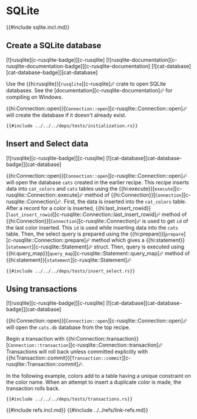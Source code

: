 # SQLite

{{#include sqlite.incl.md}}

## Create a SQLite database

[![rusqlite][c-rusqlite-badge]][c-rusqlite]  [![rusqlite-documentation][c-rusqlite-documentation-badge]][c-rusqlite-documentation]  [![cat-database][cat-database-badge]][cat-database]

Use the {{hi:rusqlite}}[`rusqlite`][c-rusqlite]⮳ crate to open SQLite databases. See
the [documentation][c-rusqlite-documentation]⮳ for compiling on Windows.

{{hi:Connection::open}}[`Connection::open`][c-rusqlite::Connection::open]⮳ will create the database if it doesn't already exist.

```rust,editable,no_run
{{#include ../../../deps/tests/initialization.rs}}
```

## Insert and Select data

[![rusqlite][c-rusqlite-badge]][c-rusqlite]  [![cat-database][cat-database-badge]][cat-database]

{{hi:Connection::open}}[`Connection::open`][c-rusqlite::Connection::open]⮳ will open the database `cats` created in the earlier recipe. This recipe inserts data into `cat_colors` and `cats` tables using the {{hi:execute}}[`execute`][c-rusqlite::Connection::execute]⮳ method of {{hi:Connection}}[`Connection`][c-rusqlite::Connection]⮳. First, the data is inserted into the `cat_colors` table. After a record for a color is inserted, {{hi:last_insert_rowid}}[`last_insert_rowid`][c-rusqlite::Connection::last_insert_rowid]⮳ method of {{hi:Connection}}[`Connection`][c-rusqlite::Connection]⮳ is used to get `id` of the last color inserted. This `id` is used while inserting data into the `cats` table. Then, the select query is prepared using the {{hi:prepare}}[`prepare`][c-rusqlite::Connection::prepare]⮳ method which gives a {{hi:statement}}[`statement`][c-rusqlite::Statement]⮳ struct. Then, query is executed using {{hi:query_map}}[`query_map`][c-rusqlite::Statement::query_map]⮳ method of {{hi:statement}}[`statement`][c-rusqlite::Statement]⮳

```rust,no_run
{{#include ../../../deps/tests/insert_select.rs}}
```

## Using transactions

[![rusqlite][c-rusqlite-badge]][c-rusqlite]  [![cat-database][cat-database-badge]][cat-database]

{{hi:Connection::open}}[`Connection::open`][c-rusqlite::Connection::open]⮳ will open the `cats.db` database from the top recipe.

Begin a transaction with {{hi:Connection::transaction}}[`Connection::transaction`][c-rusqlite::Connection::transaction]⮳ Transactions will roll back unless committed explicitly with {{hi:Transaction::commit}}[`Transaction::commit`][c-rusqlite::Transaction::commit]⮳.

In the following example, colors add to a table having a unique constraint on the color name. When an attempt to insert a duplicate color is made, the transaction rolls back.

```rust,editable,no_run
{{#include ../../../deps/tests/transactions.rs}}
```

{{#include refs.incl.md}}
{{#include ../../refs/link-refs.md}}
